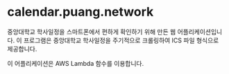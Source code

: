 # calendar.puang.network
중앙대학교 학사일정을 스마트폰에서 편하게 확인하기 위해 만든 웹 어플리케이션입니다. 이 프로그램은 중앙대학교 학사일정을 주기적으로 크롤링하여 ICS 파일 형식으로 제공합니다.

이 어플리케이션은 AWS Lambda 함수를 이용합니다.